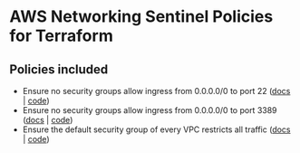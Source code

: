 # AWS Networking Sentinel Policies for Terraform

## Policies included

-  Ensure no security groups allow ingress from 0.0.0.0/0 to port 22 ([docs](https://github.com/rclark/policy-library-aws-networking-terraform-policies/blob/main/docs/policies/deny-public-ssh-acl-rules.md) | [code](https://github.com/rclark/policy-library-aws-networking-terraform-policies/blob/main/policies/deny-public-ssh-acl-rules/deny-public-ssh-acl-rules.sentinel))
-  Ensure no security groups allow ingress from 0.0.0.0/0 to port 3389 ([docs](https://github.com/rclark/policy-library-aws-networking-terraform-policies/blob/main/docs/policies/deny-public-rdp-acl-rules.md) | [code](https://github.com/rclark/policy-library-aws-networking-terraform-policies/blob/main/policies/deny-public-rdp-acl-rules/deny-public-rdp-acl-rules.sentinel))
-  Ensure the default security group of every VPC restricts all traffic ([docs](https://github.com/rclark/policy-library-aws-networking-terraform-policies/blob/main/docs/policies/restrict-all-vpc-traffic-acl-rules.md) | [code](https://github.com/rclark/policy-library-aws-networking-terraform-policies/blob/main/policies/restrict-all-vpc-traffic-acl-rules/restrict-all-vpc-traffic-acl-rules.sentinel))
